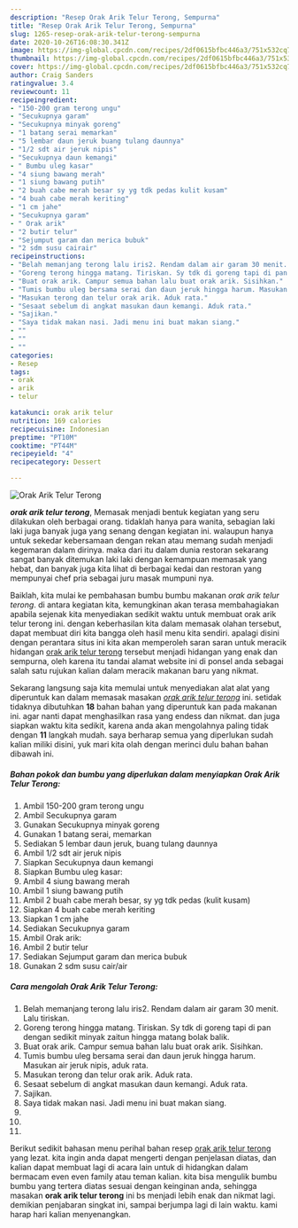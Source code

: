 ```yaml
---
description: "Resep Orak Arik Telur Terong, Sempurna"
title: "Resep Orak Arik Telur Terong, Sempurna"
slug: 1265-resep-orak-arik-telur-terong-sempurna
date: 2020-10-26T16:08:30.341Z
image: https://img-global.cpcdn.com/recipes/2df0615bfbc446a3/751x532cq70/orak-arik-telur-terong-foto-resep-utama.jpg
thumbnail: https://img-global.cpcdn.com/recipes/2df0615bfbc446a3/751x532cq70/orak-arik-telur-terong-foto-resep-utama.jpg
cover: https://img-global.cpcdn.com/recipes/2df0615bfbc446a3/751x532cq70/orak-arik-telur-terong-foto-resep-utama.jpg
author: Craig Sanders
ratingvalue: 3.4
reviewcount: 11
recipeingredient:
- "150-200 gram terong ungu"
- "Secukupnya garam"
- "Secukupnya minyak goreng"
- "1 batang serai memarkan"
- "5 lembar daun jeruk buang tulang daunnya"
- "1/2 sdt air jeruk nipis"
- "Secukupnya daun kemangi"
- " Bumbu uleg kasar"
- "4 siung bawang merah"
- "1 siung bawang putih"
- "2 buah cabe merah besar sy yg tdk pedas kulit kusam"
- "4 buah cabe merah keriting"
- "1 cm jahe"
- "Secukupnya garam"
- " Orak arik"
- "2 butir telur"
- "Sejumput garam dan merica bubuk"
- "2 sdm susu cairair"
recipeinstructions:
- "Belah memanjang terong lalu iris2. Rendam dalam air garam 30 menit. Lalu tiriskan."
- "Goreng terong hingga matang. Tiriskan. Sy tdk di goreng tapi di pan dengan sedikit minyak zaitun hingga matang bolak balik."
- "Buat orak arik. Campur semua bahan lalu buat orak arik. Sisihkan."
- "Tumis bumbu uleg bersama serai dan daun jeruk hingga harum. Masukan air jeruk nipis, aduk rata."
- "Masukan terong dan telur orak arik. Aduk rata."
- "Sesaat sebelum di angkat masukan daun kemangi. Aduk rata."
- "Sajikan."
- "Saya tidak makan nasi. Jadi menu ini buat makan siang."
- ""
- ""
- ""
categories:
- Resep
tags:
- orak
- arik
- telur

katakunci: orak arik telur 
nutrition: 169 calories
recipecuisine: Indonesian
preptime: "PT10M"
cooktime: "PT44M"
recipeyield: "4"
recipecategory: Dessert

---
```



![Orak Arik Telur Terong](https://img-global.cpcdn.com/recipes/2df0615bfbc446a3/751x532cq70/orak-arik-telur-terong-foto-resep-utama.jpg)

<b><i>orak arik telur terong</i></b>, Memasak menjadi bentuk kegiatan yang seru dilakukan oleh berbagai orang. tidaklah hanya para wanita, sebagian laki laki juga banyak juga yang senang dengan kegiatan ini. walaupun hanya untuk sekedar kebersamaan dengan rekan atau memang sudah menjadi kegemaran dalam dirinya. maka dari itu dalam dunia restoran sekarang sangat banyak ditemukan laki laki dengan kemampuan memasak yang hebat, dan banyak juga kita lihat di berbagai kedai dan restoran yang mempunyai chef pria sebagai juru masak mumpuni nya.

Baiklah, kita mulai ke pembahasan bumbu bumbu makanan <i>orak arik telur terong</i>. di antara kegiatan kita, kemungkinan akan terasa membahagiakan apabila sejenak kita menyediakan sedikit waktu untuk membuat orak arik telur terong ini. dengan keberhasilan kita dalam memasak olahan tersebut, dapat membuat diri kita bangga oleh hasil menu kita sendiri. apalagi disini dengan perantara situs ini kita akan memperoleh saran saran untuk meracik hidangan <u>orak arik telur terong</u> tersebut menjadi hidangan yang enak dan sempurna, oleh karena itu tandai alamat website ini di ponsel anda sebagai salah satu rujukan kalian dalam meracik makanan baru yang nikmat.




Sekarang langsung saja kita memulai untuk menyediakan alat alat yang diperuntuk kan dalam memasak masakan <u><i>orak arik telur terong</i></u> ini. setidak tidaknya dibutuhkan <b>18</b> bahan bahan yang diperuntuk kan pada makanan ini. agar nanti dapat menghasilkan rasa yang endess dan nikmat. dan juga siapkan waktu kita sedikit, karena anda akan mengolahnya paling tidak dengan <b>11</b> langkah mudah. saya berharap semua yang diperlukan sudah kalian miliki disini, yuk mari kita olah dengan merinci dulu bahan bahan dibawah ini.

<!--inarticleads1-->

##### Bahan pokok dan bumbu yang diperlukan dalam menyiapkan Orak Arik Telur Terong:

1. Ambil 150-200 gram terong ungu
1. Ambil Secukupnya garam
1. Gunakan Secukupnya minyak goreng
1. Gunakan 1 batang serai, memarkan
1. Sediakan 5 lembar daun jeruk, buang tulang daunnya
1. Ambil 1/2 sdt air jeruk nipis
1. Siapkan Secukupnya daun kemangi
1. Siapkan  Bumbu uleg kasar:
1. Ambil 4 siung bawang merah
1. Ambil 1 siung bawang putih
1. Ambil 2 buah cabe merah besar, sy yg tdk pedas (kulit kusam)
1. Siapkan 4 buah cabe merah keriting
1. Siapkan 1 cm jahe
1. Sediakan Secukupnya garam
1. Ambil  Orak arik:
1. Ambil 2 butir telur
1. Sediakan Sejumput garam dan merica bubuk
1. Gunakan 2 sdm susu cair/air




<!--inarticleads2-->

##### Cara mengolah Orak Arik Telur Terong:

1. Belah memanjang terong lalu iris2. Rendam dalam air garam 30 menit. Lalu tiriskan.
1. Goreng terong hingga matang. Tiriskan. Sy tdk di goreng tapi di pan dengan sedikit minyak zaitun hingga matang bolak balik.
1. Buat orak arik. Campur semua bahan lalu buat orak arik. Sisihkan.
1. Tumis bumbu uleg bersama serai dan daun jeruk hingga harum. Masukan air jeruk nipis, aduk rata.
1. Masukan terong dan telur orak arik. Aduk rata.
1. Sesaat sebelum di angkat masukan daun kemangi. Aduk rata.
1. Sajikan.
1. Saya tidak makan nasi. Jadi menu ini buat makan siang.
1. 
1. 
1. 




Berikut sedikit bahasan menu perihal bahan resep <u>orak arik telur terong</u> yang lezat. kita ingin anda dapat mengerti dengan penjelasan diatas, dan kalian dapat membuat lagi di acara lain untuk di hidangkan dalam bermacam even even family atau teman kalian. kita bisa mengulik bumbu bumbu yang tertera diatas sesuai dengan keinginan anda, sehingga masakan <b>orak arik telur terong</b> ini bs menjadi lebih enak dan nikmat lagi. demikian penjabaran singkat ini, sampai berjumpa lagi di lain waktu. kami harap hari kalian menyenangkan.

